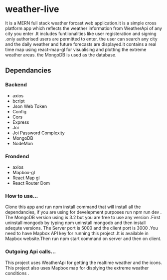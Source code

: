 # weather-live
 It is a MERN full stack weather forcast web application.it is a simple cross platform app which reflects the weather information from WeatherApi of any city you enter .It includes funtiionalities like user registeration and signing .only authorised users are permitted to enter.
 the user can search any city and the daily weather and future forecasts are displayed.it contains a real time map using react-map-gl for visualising and plotting the extreme weather areas.
 the MongoDB is used as the database.
 
 ## Dependancies 
 
 ### Backend
<ul><li>axios </li>
<li>bcript </li>
<li>Json Web Token </li>
<li>Config </li>
<li>Cors </li>
<li>Express </li>
<li>Joi </li>
<li>Joi Password Complexity </li>
<li>MongoDB</li>
<li>NodeMon </li>
</ul>


### Frondend
<ul><li>axios </li>
<li>Mapbox-gl </li>
<li>React Map gl </li>
<li>React Router Dom </li>

</ul>

### How to use...

Clone this app and run npm install command that will install all the dependancies, if you are using for develepment purposes run   npm run dev .
The MongoDB version using is 3.2 but you are free to use any version .First uninstall mongodb by typing npm uninstall mongodb and then install adequte versions.
The Server port is 5000 and the client port is 3000 .You need to have Mapbox API key for running this project .It is available in Mapbox website.Then run npm start command on server and then on client.



### Outgoing Api calls...

This project uses WeatherApi  for getting the realtime weather and the icons.
This project also uses Mapbox map for displying the extreme weather conditions .




